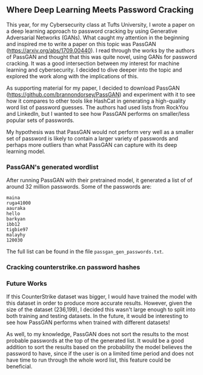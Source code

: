 <h2> Where Deep Learning Meets Password Cracking </h2>

This year, for my Cybersecurity class at Tufts University, I wrote a paper on a deep learning approach to password cracking by using Generative Adversarial Networks (GANs). What caught my attention in the beginning and inspired me to write a paper on this topic was PassGAN (https://arxiv.org/abs/1709.00440). I read through the works by the authors of PassGAN and thought that this was quite novel, using GANs for password cracking. It was a good intersection between my interest for machine learning and cybersecurity. I decided to dive deeper into the topic and explored the work along with the implications of this. 

As supporting material for my paper, I decided to download PassGAN (https://github.com/brannondorsey/PassGAN) and experiment with it to see how it compares to other tools like HashCat in generating a high-quality word list of password guesses. The authors had used lists from RockYou and LinkedIn, but I wanted to see how PassGAN performs on smaller/less popular sets of passwords. 

My hypothesis was that PassGAN would not perform very well as a smaller set of password is likely to contain a larger variety of passwords and perhaps more outliers than what PassGAN can capture with its deep learning model. 


<h3> PassGAN's generated wordlist </h3>

After running PassGAN with their pretrained model, it generated a list of of around 32 million passwords. Some of the passwords are:

```ca³jame
maina
ruga41000
aauraka
hello
barkyan
ibb12
tigbie97
malayhy
120030 
```
The full list can be found in the file `passgan_gen_passwords.txt`.


<h3> Cracking counterstrike.cn password hashes </h3>



<h3> Future Works </h3>
If this CounterStrike dataset was bigger, I would have trained the model with this dataset in order to produce more accurate results. However, given the size of the dataset (236,199), I decided this wasn't large enough to split into both training and testing datasets. In the future, it would be interesting to see how PassGAN performs when trained with different datasets!

As well, to my knowledge, PassGAN does not sort the results to the most probable passwords at the top of the generated list. It would be a good addition to sort the results based on the probability the model believes the password to have, since if the user is on a limited time period and does not have time to run through the whole word list, this feature could be beneficial.
